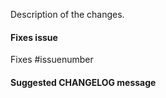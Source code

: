 <!--
  Thank you for contributing to SUIT CSS! <3

  If you haven't done it yet, please read our
  Contributing Guidelines: https://github.com/suitcss/github/CONTRIBUTING.md

  Please include a close keyword in your commit message body as described in:
  https://help.github.com/articles/closing-issues-via-commit-messages/
-->

Description of the changes.

#### Fixes issue

Fixes #issuenumber

#### Suggested CHANGELOG message

<!-- typically the issue title -->
